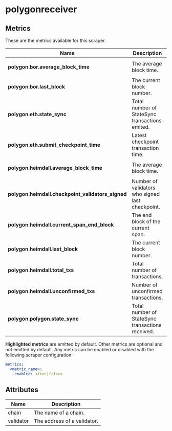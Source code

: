[comment]: <> (Code generated by mdatagen. DO NOT EDIT.)

# polygonreceiver

## Metrics

These are the metrics available for this scraper.

| Name | Description | Unit | Type | Attributes |
| ---- | ----------- | ---- | ---- | ---------- |
| **polygon.bor.average_block_time** | The average block time. | seconds | Gauge(Double) | <ul> <li>chain</li> </ul> |
| **polygon.bor.last_block** | The current block number. | block | Sum(Int) | <ul> <li>chain</li> </ul> |
| **polygon.eth.state_sync** | Total number of StateSync transactions emited. | txs | Gauge(Int) | <ul> <li>chain</li> </ul> |
| **polygon.eth.submit_checkpoint_time** | Latest checkpoint transaction time. | seconds | Gauge(Double) | <ul> <li>chain</li> </ul> |
| **polygon.heimdall.average_block_time** | The average block time. | seconds | Gauge(Double) | <ul> <li>chain</li> </ul> |
| **polygon.heimdall.checkpoint_validators_signed** | Number of validators who signed last checkpoint. |  | Gauge(Int) | <ul> <li>chain</li> <li>validator</li> </ul> |
| **polygon.heimdall.current_span_end_block** | The end block of the current span. | block | Sum(Int) | <ul> <li>chain</li> </ul> |
| **polygon.heimdall.last_block** | The current block number. | block | Sum(Int) | <ul> <li>chain</li> </ul> |
| **polygon.heimdall.total_txs** | Total number of transactions. | txs | Gauge(Int) | <ul> <li>chain</li> </ul> |
| **polygon.heimdall.unconfirmed_txs** | Number of unconfirmed transactions. | txs | Gauge(Int) | <ul> <li>chain</li> </ul> |
| **polygon.polygon.state_sync** | Total number of StateSync transactions received. | txs | Gauge(Int) | <ul> <li>chain</li> </ul> |

**Highlighted metrics** are emitted by default. Other metrics are optional and not emitted by default.
Any metric can be enabled or disabled with the following scraper configuration:

```yaml
metrics:
  <metric_name>:
    enabled: <true|false>
```

## Attributes

| Name | Description |
| ---- | ----------- |
| chain | The name of a chain. |
| validator | The address of a validator. |
